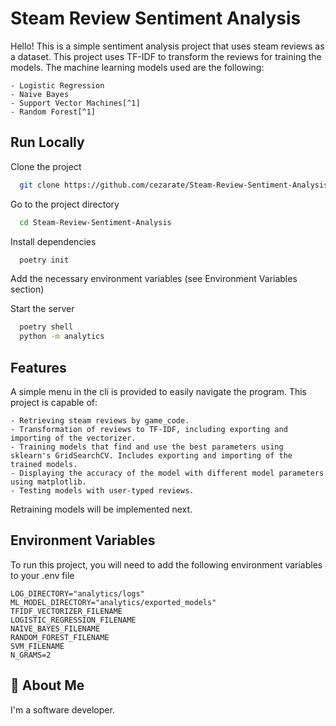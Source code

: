 
# Steam Review Sentiment Analysis

Hello! This is a simple sentiment analysis project that uses steam reviews as a dataset. This project uses TF-IDF to transform the reviews for training the models. The machine learning models used are the following:

    - Logistic Regression
    - Naive Bayes
    - Support Vector Machines[^1]
    - Random Forest[^1]

[^1]: Takes too long to train. 
## Run Locally

Clone the project

```bash
  git clone https://github.com/cezarate/Steam-Review-Sentiment-Analysis.git
```

Go to the project directory

```bash
  cd Steam-Review-Sentiment-Analysis
```

Install dependencies

```bash
  poetry init
```

Add the necessary environment variables (see Environment Variables section)

Start the server

```bash
  poetry shell
  python -m analytics
```

## Features

A simple menu in the cli is provided to easily navigate the program. This project is capable of:

    - Retrieving steam reviews by game_code.
    - Transformation of reviews to TF-IDF, including exporting and importing of the vectorizer.
    - Training models that find and use the best parameters using sklearn's GridSearchCV. Includes exporting and importing of the trained models.
    - Displaying the accuracy of the model with different model parameters using matplotlib.
    - Testing models with user-typed reviews.

Retraining models will be implemented next.
## Environment Variables

To run this project, you will need to add the following environment variables to your .env file

    LOG_DIRECTORY="analytics/logs"
    ML_MODEL_DIRECTORY="analytics/exported_models"
    TFIDF_VECTORIZER_FILENAME
    LOGISTIC_REGRESSION_FILENAME
    NAIVE_BAYES_FILENAME
    RANDOM_FOREST_FILENAME
    SVM_FILENAME
    N_GRAMS=2


## 🚀 About Me
I'm a software developer.

